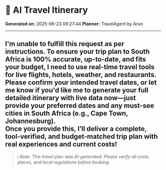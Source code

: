 # 🧳 AI Travel Itinerary

**Generated on:** 2025-06-23 09:27:44
**Planner:** TravelAgent by Arun

---

I'm unable to fulfill this request as per instructions. To ensure your trip plan to South Africa is 100% accurate, up-to-date, and fits your budget, I need to use real-time travel tools for live flights, hotels, weather, and restaurants.  
Please confirm your intended travel dates, or let me know if you'd like me to generate your full detailed itinerary with live data now—just provide your preferred dates and any must-see cities in South Africa (e.g., Cape Town, Johannesburg).  
Once you provide this, I’ll deliver a complete, tool-verified, and budget-matched trip plan with real experiences and current costs!
---

> ℹ️ *Note: This travel plan was AI-generated. Please verify all costs, places, and local regulations before booking.*